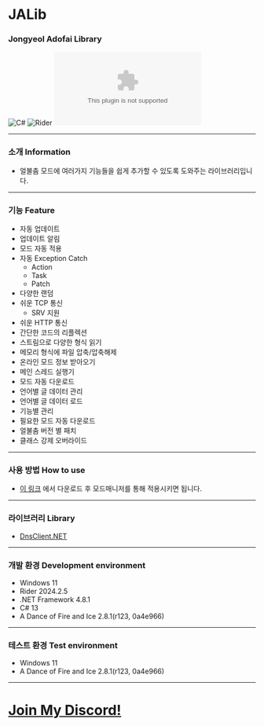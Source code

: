 # JALib
### Jongyeol Adofai Library
![C#](https://img.shields.io/badge/Lang-Csharp-c9c8e4.svg?&logo=csharp)
![Rider](https://img.shields.io/badge/IDE-Rider-c9c8e4.svg?&logo=rider)
![Download](https://img.shields.io/github/downloads/Jongye0l/JALib/JALib.zip)

---
### 소개 Information
* 얼불춤 모드에 여러가지 기능들을 쉽게 추가할 수 있도록 도와주는 라이브러리입니다.
---
### 기능 Feature
* 자동 업데이트
* 업데이트 알림
* 모드 자동 적용
* 자동 Exception Catch
  * Action
  * Task
  * Patch
* 다양한 랜덤
* 쉬운 TCP 통신
  * SRV 지원
* 쉬운 HTTP 통신
* 간단한 코드의 리플렉션
* 스트림으로 다양한 형식 읽기
* 메모리 형식에 파일 압축/압축해제
* 온라인 모드 정보 받아오기
* 메인 스레드 실행기
* 모드 자동 다운로드
* 언어별 글 데이터 관리
* 언어별 글 데이터 로드
* 기능별 관리
* 필요한 모드 자동 다운로드
* 얼불춤 버전 별 패치
* 클래스 강제 오버라이드
---
### 사용 방법 How to use
* [이 링크](https://github.com/Jongye0l/JALib/releases/latest) 에서 다운로드 후 모드매니저를 통해 적용시키면 됩니다.
---
### 라이브러리 Library
* [DnsClient.NET](https://github.com/MichaCo/DnsClient.NET)
---
### 개발 환경 Development environment
* Windows 11
* Rider 2024.2.5
* .NET Framework 4.8.1
* C# 13
* A Dance of Fire and Ice 2.8.1(r123, 0a4e966)
---
### 테스트 환경 Test environment
* Windows 11
* A Dance of Fire and Ice 2.8.1(r123, 0a4e966)
---
# [Join My Discord!](https://discord.jongyeol.kr)
